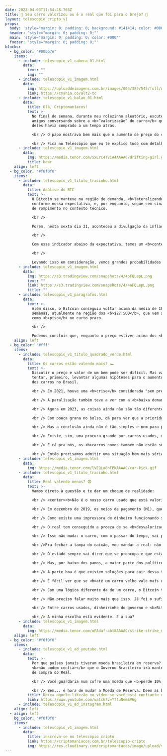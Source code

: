 ```yaml
---
date: 2023-04-03T11:54:48.765Z
title: 🚗 Seu carro valorizou ou é o real que foi para o brejo? 💸
layout: telescopio_cripto_v1
props:
  body: 'style="margin: 0; padding: 0; background: #141414; color: #000"'
  header: 'style="margin: 0; padding: 0;"'
  main: 'style="margin: 0; padding: 0; color: #000"'
  footer: 'style="margin: 0; padding: 0;"'
blocks:
  - bg_color: "#00bb7e"
    items:
      - include: telescopio_v1_cabeca_01.html
        data:
          text: ""
          img: ""
      - include: telescopio_v1_imagem.html
        data:
          img: https://uploaddeimagens.com.br/images/004/384/545/full/Altseason_Newsletter_final.png?1678449695
          link: https://cmania.co/alt2-tc
      - include: telescopio_v1_balao_01.html
        data:
          title: Olá, Criptomaníacos!
          text: >-
            No final de semana, durante meu rolezinho aleatório, escutei dois
            amigos conversando sobre a <b>“valorização” do carro</b> que um
            deles havia comprado a um tempo atrás. 

            <br /> O papo mostrava bem mais que o aumento de preço do carro, mas também como o sistema financeiro que temos já está <b>agonizando</b>… 😢

            <br /> Fica no Telescópio que eu te explico tudo com detalhes.
      - include: telescopio_v1_imagem.html
        data:
          img: https://media.tenor.com/SxLrC4TviA4AAAAC/drifting-girl.gif
          title: bear
    align: left
  - bg_color: "#f0f0f0"
    items:
      - include: telescopio_v1_titulo_tracinho.html
        data:
          title: Análise do BTC
          text: >-
            O Bitcoin se manteve na região de demanda, <b>lateralizando</b>
            conforme nossa expectativa, e, por enquanto, segue sem sinalizações
            de rompimento no contexto técnico.

            <br /> 

            Porém, nesta sexta dia 31, aconteceu a divulgação da inflação de consumo <b>PCE, que veio abaixo da expectativa</b> do mercado. Os investidores esperavam no contexto mensal <b>0,4%</b>, sendo que veio <b>0,3%</b>. No anual, era esperado <b>4,7%</b> e veio <b>4,6%</b>.

            <br /> 

            Com esse indicador abaixo da expectativa, temos um <b>contexto positivo</b> para os ativos de risco, como a bolsa americana e o Bitcoin.

            <br /> 

            Levando isso em consideração, vemos grandes probabilidades de <b>mais um movimento de alta nas criptos</b>, após o preço conseguir sair da região de demanda marcada em nosso gráfico, com as linhas rosas.
      - include: telescopio_v1_imagem.html
        data:
          img: https://s3.tradingview.com/snapshots/4/4oFQLepL.png
          text: ""
          link: https://s3.tradingview.com/snapshots/4/4oFQLepL.png
          title: ""
      - include: telescopio_v1_paragrafos.html
        data:
          text: >-
            Além disso, o Bitcoin conseguiu voltar acima da média de 100
            semanas, atualmente na região dos <b>$27.500</b>, que vem servindo
            como <b>piso</b> no curto prazo. 

            <br /> 

            Podemos concluir que, enquanto o preço estiver acima dos <b>$26.200</b>, as maiores probabilidades são do preço buscar os alvos marcados com as linhas verdes entre <b>30k e $32.500</b>, sendo que até poderíamos ver um fechamento semanal acima dos 30k.
    align: left
  - bg_color: "#fff"
    items:
      - include: telescopio_v1_titulo_quadrado_verde.html
        data:
          title: Os carros estão valendo mais? 🏎️
          text: >-
            Discutir o preço e valor de um bem pode ser difícil. Mas vamos
            tentar, primeiro, levantar algumas hipóteses para o aumento do preço
            dos carros no Brasil. 

            <br /> Em 2021, houve uma <b>crise</b> considerada "sem precedentes" no fornecimento de componentes que levou à <b>paralisação de 29 fábricas de automóveis</b>, de acordo com a Associação Nacional dos Fabricantes de Veículos Automotores.

            <br /> A paralisação também teve a ver com a <b>baixa demanda</b> do produto pelo mercado.

            <br /> Agora em 2023, as coisas ainda não são tão diferentes: ainda <b>faltam peças</b> no mercado e a demanda por carros novos continua <b>baixa</b>, fazendo com que muitas empresas do setor <b>pausem a produção</b> ou dêem férias coletivas aos funcionários.

            <br /> Com pouca grana no bolso, dá para ver que a prioridade do brasileiro não é mais comprar carro novo. Assim, o <b>comércio de carros usados tem crescido</b> e isso pode ter elevado o preço de modelos populares. 🚙

            <br /> Mas a conclusão ainda não é tão simples e nem para por aí… 

            <br /> Existe, sim, uma procura grande por carros usados, mas não se esqueça que esses bens sofrem uma <b>depreciação natural</b> pelo uso e ano de produção.

            <br /> E cá pra nós, os <b>carros novos também não estão subindo de preço</b> de uma maneira bem difícil de engolir?

            <br /> Então precisamos admitir uma situação bem mais séria do que uma simples “valorização” dos carros velhos. Veremos a seguir…
      - include: telescopio_v1_imagem.html
        data:
          img: https://media.tenor.com/lVEQLa8nFPkAAAAC/car-kick.gif
      - include: telescopio_v1_titulo_tracinho.html
        data:
          title: Real valendo menos? 😨
          text: >-
            Vamos direto à questão e te dar um choque de realidade:

            <br /> <center><b>Não é o nosso carro usado que está valorizando muito. É o dinheirinho que está no seu bolso que tem perdido valor rapidamente.</b></center>

            <br /> Em dezembro de 2019, os meios de pagamento (M1), que é uma forma de ver o quanto de dimdim está sendo criado no país, somaram <b>R$403 bilhões</b>. Recentemente, essa mesma métrica superou os <b>R$600 bilhões</b>. 🪙

            <br /> Como existe uma impressora de dinheiro funcionando sem parar, <b>o dinheiro do governo está perdendo o seu valor</b>. 

            <br /> O real tem conseguido a proeza de se <b>desvalorizar mais do que um carro velho</b>… 

            <br /> Isso não muda: o carro, com o passar do tempo, vai perder valor. O problema é que nosso dinheiro está tendo <b>performance pior do que o de um carro usado</b>.

            <br />Pra fechar a tampa do caixão, vou mandar a real: não se iluda com a melhora da situação.

            <br /> O estado sempre vai dizer que se preocupa e que está trabalhando para mudar o cenário. 

            <br /> Mas, por baixo dos panos, a maior parte dos políticos só vão fazer o que for necessário para <b>manter o controle e permanecer no poder</b>.

            <br /> A parte boa é que existem soluções para sair dessa tragédia anunciada. A mais simples delas é o <b>Bitcoin</b>. 😌

            <br /> É fácil ver que se <b>até um carro velho vale mais do que o real</b>, o Bitcoin vai dar alegrias para quem tiver paciência e entender o propósito pelo qual foi criado, não é?

            <br /> Com uma lógica diferente da de um carro, o Bitcoin tende a se valorizar mais com o tempo, já que vai ficando mais <b>escasso e a procura tende a aumentar</b>, certo?

            <br /> Não preciso falar muito mais que isso. Já foi o suficiente para uma reflexão. 

            <br /> Entre carros usados, dinheirinho do governo e <b>Bitcoin</b>, qual a sua primeira opção?

            <br /> A minha escolha está evidente. E a sua? 
      - include: telescopio_v1_imagem.html
        data:
          img: https://media.tenor.com/oFAdaf-abt8AAAAC/strike-strike_memes.gif
    align: left
  - bg_color: "#f0f0f0"
    items:
      - include: telescopio_v1_ad_youtube.html
        data:
          text: >-
            Por que países jamais tiveram moeda brasileira em reserva? Porque
            <b>não podem confiar</b> que o Governo Brasileiro irá manter o poder
            de compra do Real. 

            <br /> Você guardaria num cofre uma moeda que <b>perde 10% do valor ano após ano</b>? Mas o que acontece quando o DÓLAR começa a ter o mesmo problema? 

            <br /> Bem... é hora de mudar a Moeda de Reserva. Deem as boas-vindas ao <b>BITCOIN</b>.
          title: Deixa aquele likezão no vídeo se você está confiante no BTC!
          link: https://www.youtube.com/watch?v=YftuNemSV6g
      - include: telescopio_v1_ad_instagram.html
    align: left
  - align: left
    bg_color: "#f0f0f0"
    items:
      - include: telescopio_v1_imagem.html
        data:
          title: inscreva-se no telescópio cripto
          link: https://criptomaniacos.com.br/telescopio-cripto
          img: https://res.cloudinary.com/criptomaniacos/image/upload/v1662133224/telescopio/inscreva-se-telescopio.png
---
```

